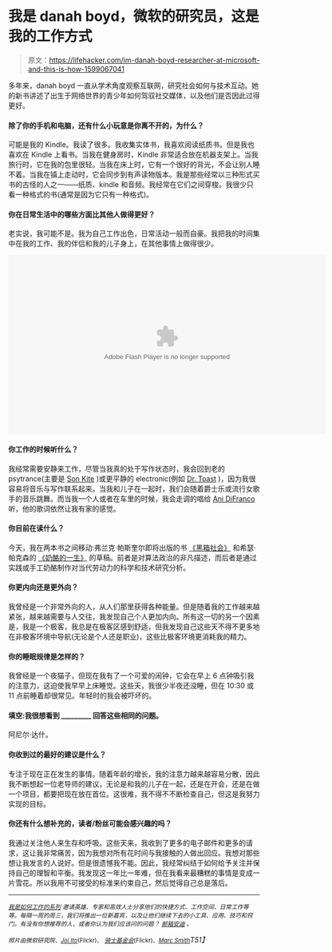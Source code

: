 # 我是 danah boyd，微软的研究员，这是我的工作方式

> 原文：<https://lifehacker.com/im-danah-boyd-researcher-at-microsoft-and-this-is-how-1599067041>

多年来，danah boyd 一直从学术角度观察互联网，研究社会如何与技术互动。她的新书讲述了出生于网络世界的青少年如何驾驭社交媒体，以及他们是否因此过得更好。



#### 除了你的手机和电脑，还有什么小玩意是你离不开的，为什么？

可能是我的 Kindle。我读了很多。我收集实体书，我喜欢阅读纸质书。但是我也喜欢在 Kindle 上看书。当我在健身房时，Kindle 非常适合放在机器支架上。当我旅行时，它在我的包里很轻。当我在床上时，它有一个很好的背光，不会让别人睡不着。当我在镇上走动时，它会同步到有声读物版本。我是那些经常以三种形式买书的古怪的人之一——纸质、kindle 和音频。我经常在它们之间穿梭。我很少只看一种格式的书(通常是因为它只有一种格式)。

#### 你在日常生活中的哪些方面比其他人做得更好？

老实说，我可能不是。我为自己工作出色，日常活动一般而自豪。我把我的时间集中在我的工作、我的伴侣和我的儿子身上，在其他事情上做得很少。

<object height="358" width="636" classid="clsid:D27CDB6E-AE6D-11cf-96B8-444553540000" data="https://www.flickr.com/apps/video/stewart.swf" type="application/x-shockwave-flash"><param value="intl_lang=en-US&amp;photo_secret=f0dac2e8be&amp;flickr_show_info_box=true&amp;photo_id=2607428467" name="flashvars"><param value="https://www.flickr.com/apps/video/stewart.swf" name="movie"><param value="#000000" name="bgcolor"><param value="true" name="allowFullScreen"><embed height="358" width="636" flashvars="intl_lang=en-US&amp;photo_secret=f0dac2e8be&amp;flickr_show_info_box=true&amp;photo_id=2607428467" allowfullscreen="true" bgcolor="#000000" src="https://www.flickr.com/apps/video/stewart.swf" type="application/x-shockwave-flash"></object>

#### 你工作的时候听什么？

我经常需要安静来工作，尽管当我真的处于写作状态时，我会回到老的 psytrance(主要是 [Son Kite](http://www.last.fm/music/Son+Kite) )或更平静的 electronic(例如 [Dr. Toast](http://music.drtoast.com/) )，因为我很容易将音乐与写作联系起来。当我和儿子在一起时，我们会随着爵士乐或流行女歌手的音乐跳舞。而当我一个人或者在车里的时候，我会走调的唱给 [Ani DiFranco](http://righteousbabe.myshopify.com/blogs/ani-difranco-news) 听，他的歌词依然让我有家的感觉。

#### 你目前在读什么？

今天，我在两本书之间移动:弗兰克·帕斯奎尔即将出版的书 [《黑箱社会》](https://www.amazon.com/dp/0674368274?asc_campaign=InlineText&asc_refurl=https://lifehacker.com/im-danah-boyd-researcher-at-microsoft-and-this-is-how-1599067041&asc_source=&linkCode=ogi&psc=1&smid=AC8GMO3T5UB4X&tag=kinjalifehackerlink-20&th=1) 和希瑟·帕克森的 [《奶酪的一生》](http://www.amazon.com/The-Life-Cheese-Crafting-California/dp/0520270185?asc_campaign=InlineText&asc_refurl=https://lifehacker.com/im-danah-boyd-researcher-at-microsoft-and-this-is-how-1599067041&asc_source=&tag=kinjalifehackerlink-20) 的草稿。前者是对算法政治的非凡描述，而后者是通过实践或手工奶酪制作对当代劳动力的科学和技术研究分析。

#### 你更内向还是更外向？

我曾经是一个非常外向的人，从人们那里获得各种能量。但是随着我的工作越来越紧张，越来越需要与人交往，我发现自己个人更加内向。所有这一切的另一个因素是，我是一个极客，我总是在极客区感到舒适，但我发现自己这些天不得不更多地在非极客环境中导航(无论是个人还是职业)，这些比极客环境更消耗我的精力。

#### 你的睡眠规律是怎样的？

我曾经是一个夜猫子，但现在我有了一个可爱的闹钟，它会在早上 6 点钟吸引我的注意力，这迫使我早早上床睡觉。这些天，我很少半夜还没睡，但在 10:30 或 11 点前睡着却很常见。年轻时的我会被吓坏的。

#### 填空:我很想看到 _________ 回答这些相同的问题。

阿尼尔·达什。

#### 你收到过的最好的建议是什么？

专注于现在正在发生的事情。随着年龄的增长，我的注意力越来越容易分散，因此我不断想起一位老导师的建议，无论是和我的儿子在一起，还是在开会，还是在做一个项目，都要把现在放在首位。这很难，我不得不不断检查自己，但这是我努力实现的目标。

#### 你还有什么想补充的，读者/粉丝可能会感兴趣的吗？

我通过关注他人来生存和呼吸。这些天来，我收到了更多的电子邮件和更多的请求，这让我非常痛苦，因为我想对所有花时间与我接触的人做出回应。我想对那些想让我发言的人说好。但是很遗憾我不能。因此，我经常纠结于如何给予关注并保持自己的理智和平衡。我发现这一年比一年难，但在我看来最糟糕的事情是变成一片雪花。所以我用不可接受的标准来约束自己，然后觉得自己总是落后。

* * *

<small></small>*[<small>*我是如何工作的系列*</small>](http://lifehacker.com/how-i-work/) <small>*邀请英雄、专家和高效人士分享他们的快捷方式、工作空间、日常工作等等。每隔一周的周三，我们将推出一位新嘉宾，以及让他们继续下去的小工具、应用、技巧和窍门。有没有你想推荐的人，或者你认为我们应该问的问题？*</small> [<small>*邮箱安迪*</small>](mailto:andy@lifehacker.com) <small>*。*</small>*

*<small>*照片由微软研究院、*</small>[<small>*Joi Ito*</small>](https://www.flickr.com/photos/joi/10383895)<small>*(Flickr)、*</small> [<small>*骑士基金会*</small>](https://www.flickr.com/photos/knightfoundation/2607428467/)<small>*(Flickr)、*</small>[<small>*Marc Smith*</small>](https://www.flickr.com/photos/marc_smith/109981693)T51】*
